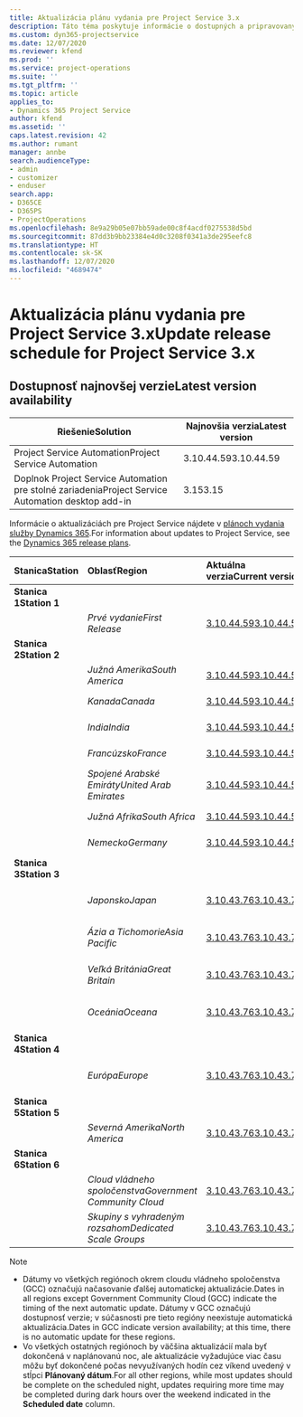 ```yaml
---
title: Aktualizácia plánu vydania pre Project Service 3.x
description: Táto téma poskytuje informácie o dostupných a pripravovaných vydaniach aplikácie Dynamics 365 Project Service Automation.
ms.custom: dyn365-projectservice
ms.date: 12/07/2020
ms.reviewer: kfend
ms.prod: ''
ms.service: project-operations
ms.suite: ''
ms.tgt_pltfrm: ''
ms.topic: article
applies_to:
- Dynamics 365 Project Service
author: kfend
ms.assetid: ''
caps.latest.revision: 42
ms.author: rumant
manager: annbe
search.audienceType:
- admin
- customizer
- enduser
search.app:
- D365CE
- D365PS
- ProjectOperations
ms.openlocfilehash: 8e9a29b05e07bb59ade00c8f4acdf0275538d5bd
ms.sourcegitcommit: 87dd3b9bb23384e4d0c3208f0341a3de295eefc8
ms.translationtype: HT
ms.contentlocale: sk-SK
ms.lasthandoff: 12/07/2020
ms.locfileid: "4689474"
---
```

# <a name="update-release-schedule-for-project-service-3x"></a><span data-ttu-id="360a6-103">Aktualizácia plánu vydania pre Project Service 3.x</span><span class="sxs-lookup"><span data-stu-id="360a6-103">Update release schedule for Project Service 3.x</span></span>

## <a name="latest-version-availability"></a><span data-ttu-id="360a6-104">Dostupnosť najnovšej verzie</span><span class="sxs-lookup"><span data-stu-id="360a6-104">Latest version availability</span></span>

| <span data-ttu-id="360a6-105">Riešenie</span><span class="sxs-lookup"><span data-stu-id="360a6-105">Solution</span></span>  | <span data-ttu-id="360a6-106">Najnovšia verzia</span><span class="sxs-lookup"><span data-stu-id="360a6-106">Latest version</span></span> |
|-------|----|
| <span data-ttu-id="360a6-107">Project Service Automation</span><span class="sxs-lookup"><span data-stu-id="360a6-107">Project Service Automation</span></span>    | <span data-ttu-id="360a6-108">3.10.44.59</span><span class="sxs-lookup"><span data-stu-id="360a6-108">3.10.44.59</span></span> |
| <span data-ttu-id="360a6-109">Doplnok Project Service Automation pre stolné zariadenia</span><span class="sxs-lookup"><span data-stu-id="360a6-109">Project Service Automation desktop add-in</span></span>                | <span data-ttu-id="360a6-110">3.15</span><span class="sxs-lookup"><span data-stu-id="360a6-110">3.15</span></span>          |

<span data-ttu-id="360a6-111">Informácie o aktualizáciách pre Project Service nájdete v [plánoch vydania služby Dynamics 365](https://docs.microsoft.com/dynamics365/release-plans/).</span><span class="sxs-lookup"><span data-stu-id="360a6-111">For information about updates to Project Service, see the [Dynamics 365 release plans](https://docs.microsoft.com/dynamics365/release-plans/).</span></span> 

| <span data-ttu-id="360a6-112">Stanica</span><span class="sxs-lookup"><span data-stu-id="360a6-112">Station</span></span>  | <span data-ttu-id="360a6-113">Oblasť</span><span class="sxs-lookup"><span data-stu-id="360a6-113">Region</span></span> | <span data-ttu-id="360a6-114">Aktuálna verzia</span><span class="sxs-lookup"><span data-stu-id="360a6-114">Current version</span></span> | <span data-ttu-id="360a6-115">Ďalšia verzia</span><span class="sxs-lookup"><span data-stu-id="360a6-115">Next version</span></span> |  <span data-ttu-id="360a6-116">Plánovaný dátum</span><span class="sxs-lookup"><span data-stu-id="360a6-116">Scheduled date</span></span>
| :---   | :---   | :---   | :---   |:---   |         
|<span data-ttu-id="360a6-117"><strong>Stanica 1</strong></span><span class="sxs-lookup"><span data-stu-id="360a6-117"><strong>Station 1</strong></span></span> | |  |  | |
| | <span data-ttu-id="360a6-118"><i>Prvé vydanie</i></span><span class="sxs-lookup"><span data-stu-id="360a6-118"><i>First Release</i></span></span> | [<span data-ttu-id="360a6-119">3.10.44.59</span><span class="sxs-lookup"><span data-stu-id="360a6-119">3.10.44.59</span></span>](whats-new-ur-26.md) | <span data-ttu-id="360a6-120">Spracuje sa</span><span class="sxs-lookup"><span data-stu-id="360a6-120">TBD</span></span> | <span data-ttu-id="360a6-121">8. január 2021</span><span class="sxs-lookup"><span data-stu-id="360a6-121">January 8, 2021</span></span>
|<span data-ttu-id="360a6-122"><strong>Stanica 2</strong></span><span class="sxs-lookup"><span data-stu-id="360a6-122"><strong>Station 2</strong></span></span> | |  |  | |
| | <span data-ttu-id="360a6-123"><i>Južná Amerika</i></span><span class="sxs-lookup"><span data-stu-id="360a6-123"><i>South America</i></span></span> | [<span data-ttu-id="360a6-124">3.10.44.59</span><span class="sxs-lookup"><span data-stu-id="360a6-124">3.10.44.59</span></span>](whats-new-ur-26.md) | <span data-ttu-id="360a6-125">Spracuje sa</span><span class="sxs-lookup"><span data-stu-id="360a6-125">TBD</span></span> | <span data-ttu-id="360a6-126">15. január 2021</span><span class="sxs-lookup"><span data-stu-id="360a6-126">January 15, 2021</span></span>
| | <span data-ttu-id="360a6-127"><i>Kanada</i></span><span class="sxs-lookup"><span data-stu-id="360a6-127"><i>Canada</i></span></span> | [<span data-ttu-id="360a6-128">3.10.44.59</span><span class="sxs-lookup"><span data-stu-id="360a6-128">3.10.44.59</span></span>](whats-new-ur-26.md) | <span data-ttu-id="360a6-129">Spracuje sa</span><span class="sxs-lookup"><span data-stu-id="360a6-129">TBD</span></span> | <span data-ttu-id="360a6-130">15. január 2021</span><span class="sxs-lookup"><span data-stu-id="360a6-130">January 15, 2021</span></span>
| | <span data-ttu-id="360a6-131"><i>India</i></span><span class="sxs-lookup"><span data-stu-id="360a6-131"><i>India</i></span></span> | [<span data-ttu-id="360a6-132">3.10.44.59</span><span class="sxs-lookup"><span data-stu-id="360a6-132">3.10.44.59</span></span>](whats-new-ur-26.md) | <span data-ttu-id="360a6-133">Spracuje sa</span><span class="sxs-lookup"><span data-stu-id="360a6-133">TBD</span></span> | <span data-ttu-id="360a6-134">15. január 2021</span><span class="sxs-lookup"><span data-stu-id="360a6-134">January 15, 2021</span></span>
| | <span data-ttu-id="360a6-135"><i>Francúzsko</i></span><span class="sxs-lookup"><span data-stu-id="360a6-135"><i>France</i></span></span> | [<span data-ttu-id="360a6-136">3.10.44.59</span><span class="sxs-lookup"><span data-stu-id="360a6-136">3.10.44.59</span></span>](whats-new-ur-26.md) | <span data-ttu-id="360a6-137">Spracuje sa</span><span class="sxs-lookup"><span data-stu-id="360a6-137">TBD</span></span> | <span data-ttu-id="360a6-138">15. január 2021</span><span class="sxs-lookup"><span data-stu-id="360a6-138">January 15, 2021</span></span>
| | <span data-ttu-id="360a6-139"><i>Spojené Arabské Emiráty</i></span><span class="sxs-lookup"><span data-stu-id="360a6-139"><i>United Arab Emirates</i></span></span> | [<span data-ttu-id="360a6-140">3.10.44.59</span><span class="sxs-lookup"><span data-stu-id="360a6-140">3.10.44.59</span></span>](whats-new-ur-26.md) | <span data-ttu-id="360a6-141">Spracuje sa</span><span class="sxs-lookup"><span data-stu-id="360a6-141">TBD</span></span> | <span data-ttu-id="360a6-142">15. január 2021</span><span class="sxs-lookup"><span data-stu-id="360a6-142">January 15, 2021</span></span>
| | <span data-ttu-id="360a6-143"><i>Južná Afrika</i></span><span class="sxs-lookup"><span data-stu-id="360a6-143"><i>South Africa</i></span></span> | [<span data-ttu-id="360a6-144">3.10.44.59</span><span class="sxs-lookup"><span data-stu-id="360a6-144">3.10.44.59</span></span>](whats-new-ur-26.md) | <span data-ttu-id="360a6-145">Spracuje sa</span><span class="sxs-lookup"><span data-stu-id="360a6-145">TBD</span></span> | <span data-ttu-id="360a6-146">15. január 2021</span><span class="sxs-lookup"><span data-stu-id="360a6-146">January 15, 2021</span></span>
| | <span data-ttu-id="360a6-147"><i>Nemecko</i></span><span class="sxs-lookup"><span data-stu-id="360a6-147"><i>Germany</i></span></span> | [<span data-ttu-id="360a6-148">3.10.44.59</span><span class="sxs-lookup"><span data-stu-id="360a6-148">3.10.44.59</span></span>](whats-new-ur-26.md) | <span data-ttu-id="360a6-149">Spracuje sa</span><span class="sxs-lookup"><span data-stu-id="360a6-149">TBD</span></span> | <span data-ttu-id="360a6-150">15. január 2021</span><span class="sxs-lookup"><span data-stu-id="360a6-150">January 15, 2021</span></span>
|<span data-ttu-id="360a6-151"><strong>Stanica 3</strong></span><span class="sxs-lookup"><span data-stu-id="360a6-151"><strong>Station 3</strong></span></span> | |  |  | |
| | <span data-ttu-id="360a6-152"><i>Japonsko</i></span><span class="sxs-lookup"><span data-stu-id="360a6-152"><i>Japan</i></span></span> | [<span data-ttu-id="360a6-153">3.10.43.76</span><span class="sxs-lookup"><span data-stu-id="360a6-153">3.10.43.76</span></span>](whats-new-ur-25.md) | [<span data-ttu-id="360a6-154">3.10.44.59</span><span class="sxs-lookup"><span data-stu-id="360a6-154">3.10.44.59</span></span>](whats-new-ur-26.md) | <span data-ttu-id="360a6-155">11. december 2020</span><span class="sxs-lookup"><span data-stu-id="360a6-155">December 11, 2020</span></span>
| | <span data-ttu-id="360a6-156"><i>Ázia a Tichomorie</i></span><span class="sxs-lookup"><span data-stu-id="360a6-156"><i>Asia Pacific</i></span></span> | [<span data-ttu-id="360a6-157">3.10.43.76</span><span class="sxs-lookup"><span data-stu-id="360a6-157">3.10.43.76</span></span>](whats-new-ur-25.md) | [<span data-ttu-id="360a6-158">3.10.44.59</span><span class="sxs-lookup"><span data-stu-id="360a6-158">3.10.44.59</span></span>](whats-new-ur-26.md) | <span data-ttu-id="360a6-159">11. december 2020</span><span class="sxs-lookup"><span data-stu-id="360a6-159">December 11, 2020</span></span>
| | <span data-ttu-id="360a6-160"><i>Veľká Británia</i></span><span class="sxs-lookup"><span data-stu-id="360a6-160"><i>Great Britain</i></span></span> | [<span data-ttu-id="360a6-161">3.10.43.76</span><span class="sxs-lookup"><span data-stu-id="360a6-161">3.10.43.76</span></span>](whats-new-ur-25.md) | [<span data-ttu-id="360a6-162">3.10.44.59</span><span class="sxs-lookup"><span data-stu-id="360a6-162">3.10.44.59</span></span>](whats-new-ur-26.md) | <span data-ttu-id="360a6-163">11. december 2020</span><span class="sxs-lookup"><span data-stu-id="360a6-163">December 11, 2020</span></span>
| | <span data-ttu-id="360a6-164"><i>Oceánia</i></span><span class="sxs-lookup"><span data-stu-id="360a6-164"><i>Oceana</i></span></span> | [<span data-ttu-id="360a6-165">3.10.43.76</span><span class="sxs-lookup"><span data-stu-id="360a6-165">3.10.43.76</span></span>](whats-new-ur-25.md) | [<span data-ttu-id="360a6-166">3.10.44.59</span><span class="sxs-lookup"><span data-stu-id="360a6-166">3.10.44.59</span></span>](whats-new-ur-26.md) | <span data-ttu-id="360a6-167">11. december 2020</span><span class="sxs-lookup"><span data-stu-id="360a6-167">December 11, 2020</span></span>
|<span data-ttu-id="360a6-168"><strong>Stanica 4</strong></span><span class="sxs-lookup"><span data-stu-id="360a6-168"><strong>Station 4</strong></span></span> | |  |  | |
| | <span data-ttu-id="360a6-169"><i>Európa</i></span><span class="sxs-lookup"><span data-stu-id="360a6-169"><i>Europe</i></span></span> | [<span data-ttu-id="360a6-170">3.10.43.76</span><span class="sxs-lookup"><span data-stu-id="360a6-170">3.10.43.76</span></span>](whats-new-ur-25.md) | [<span data-ttu-id="360a6-171">3.10.44.59</span><span class="sxs-lookup"><span data-stu-id="360a6-171">3.10.44.59</span></span>](whats-new-ur-26.md) | <span data-ttu-id="360a6-172">18. december 2020</span><span class="sxs-lookup"><span data-stu-id="360a6-172">December 18, 2020</span></span>
|<span data-ttu-id="360a6-173"><strong>Stanica 5</strong></span><span class="sxs-lookup"><span data-stu-id="360a6-173"><strong>Station 5</strong></span></span> | |  |  | |
| | <span data-ttu-id="360a6-174"><i>Severná Amerika</i></span><span class="sxs-lookup"><span data-stu-id="360a6-174"><i>North America</i></span></span> | [<span data-ttu-id="360a6-175">3.10.43.76</span><span class="sxs-lookup"><span data-stu-id="360a6-175">3.10.43.76</span></span>](whats-new-ur-25.md) | [<span data-ttu-id="360a6-176">3.10.44.59</span><span class="sxs-lookup"><span data-stu-id="360a6-176">3.10.44.59</span></span>](whats-new-ur-26.md) | <span data-ttu-id="360a6-177">8. január 2021</span><span class="sxs-lookup"><span data-stu-id="360a6-177">January 8, 2021</span></span>
|<span data-ttu-id="360a6-178"><strong>Stanica 6</strong></span><span class="sxs-lookup"><span data-stu-id="360a6-178"><strong>Station 6</strong></span></span> | |  |  | |
| | <span data-ttu-id="360a6-179"><i>Cloud vládneho spoločenstva</i></span><span class="sxs-lookup"><span data-stu-id="360a6-179"><i>Government Community Cloud</i></span></span> | [<span data-ttu-id="360a6-180">3.10.43.76</span><span class="sxs-lookup"><span data-stu-id="360a6-180">3.10.43.76</span></span>](whats-new-ur-25.md) | [<span data-ttu-id="360a6-181">3.10.44.59</span><span class="sxs-lookup"><span data-stu-id="360a6-181">3.10.44.59</span></span>](whats-new-ur-26.md) | <span data-ttu-id="360a6-182">8. január 2021</span><span class="sxs-lookup"><span data-stu-id="360a6-182">January 8, 2021</span></span>
| | <span data-ttu-id="360a6-183"><i>Skupiny s vyhradeným rozsahom</i></span><span class="sxs-lookup"><span data-stu-id="360a6-183"><i>Dedicated Scale Groups</i></span></span> | [<span data-ttu-id="360a6-184">3.10.43.76</span><span class="sxs-lookup"><span data-stu-id="360a6-184">3.10.43.76</span></span>](whats-new-ur-25.md) | [<span data-ttu-id="360a6-185">3.10.44.59</span><span class="sxs-lookup"><span data-stu-id="360a6-185">3.10.44.59</span></span>](whats-new-ur-26.md) | <span data-ttu-id="360a6-186">15. január 2021</span><span class="sxs-lookup"><span data-stu-id="360a6-186">January 15, 2021</span></span>

>[!Note]
> - <span data-ttu-id="360a6-187">Dátumy vo všetkých regiónoch okrem cloudu vládneho spoločenstva (GCC) označujú načasovanie ďalšej automatickej aktualizácie.</span><span class="sxs-lookup"><span data-stu-id="360a6-187">Dates in all regions except Government Community Cloud (GCC) indicate the timing of the next automatic update.</span></span> <span data-ttu-id="360a6-188">Dátumy v GCC označujú dostupnosť verzie; v súčasnosti pre tieto regióny neexistuje automatická aktualizácia.</span><span class="sxs-lookup"><span data-stu-id="360a6-188">Dates in GCC indicate version availability; at this time, there is no automatic update for these regions.</span></span>
> - <span data-ttu-id="360a6-189">Vo všetkých ostatných regiónoch by väčšina aktualizácií mala byť dokončená v naplánovanú noc, ale aktualizácie vyžadujúce viac času môžu byť dokončené počas nevyužívaných hodín cez víkend uvedený v stĺpci **Plánovaný dátum**.</span><span class="sxs-lookup"><span data-stu-id="360a6-189">For all other regions, while most updates should be complete on the scheduled night, updates requiring more time may be completed during dark hours over the weekend indicated in the **Scheduled date** column.</span></span>
